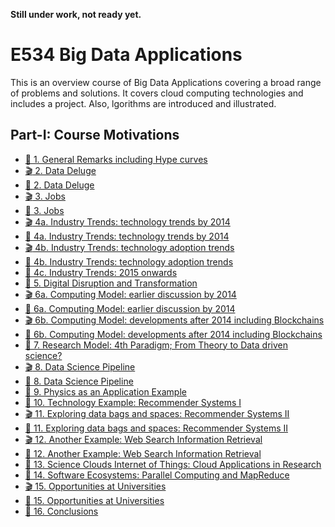 
**Still under work, not ready yet.**
# E534 Big Data Applications

This is an overview course of Big Data Applications covering a broad range of problems and solutions. It covers cloud computing technologies and includes a project. Also, lgorithms are introduced and illustrated.

## Part-I: Course Motivations

* [:scroll: 1. General Remarks including Hype curves](https://drive.google.com/open?id=0B1YZSKYkpykjeEdNcXBySU40dGc)
* [:clapper: 2. Data Deluge](https://drive.google.com/open?id=0B1YZSKYkpykjYkNlVWQzeE8yRTg)
* [:scroll: 2. Data Deluge](https://drive.google.com/open?id=0B1YZSKYkpykjTkVXLXhXbTlVVjQ)
* [:clapper: 3. Jobs](https://drive.google.com/open?id=0B1YZSKYkpykjamlVTTBGajA4bU0)
* [:scroll: 3. Jobs](https://drive.google.com/open?id=0B1YZSKYkpykjdVZGYVVzNzZtNnM)
* [:clapper: 4a. Industry Trends: technology trends by 2014](https://drive.google.com/open?id=0B1YZSKYkpykjSEplaTdlQTBVWVE)
* [:scroll: 4a. Industry Trends: technology trends by 2014](https://drive.google.com/open?id=0B1YZSKYkpykjbkN5OFBYOERWQ3c)
* [:clapper: 4b. Industry Trends: technology adoption trends](https://drive.google.com/open?id=0B1YZSKYkpykjbVlUb1FvbnE5LXc)
* [:scroll: 4b. Industry Trends: technology adoption trends](https://drive.google.com/open?id=0B1YZSKYkpykjXzg5dXI3eHVHd1U)
* [:scroll: 4c. Industry Trends: 2015 onwards](https://drive.google.com/open?id=0B1YZSKYkpykja3RMTmtVVWlQVmc)
* [:scroll: 5. Digital Disruption and Transformation ](https://drive.google.com/open?id=0B1YZSKYkpykjNE9SYmtJeElhN1U)
* [:clapper: 6a. Computing Model: earlier discussion by 2014](https://drive.google.com/open?id=0B1YZSKYkpykjQS1sNEpOdlh5ZG8)
* [:scroll: 6a. Computing Model: earlier discussion by 2014](https://drive.google.com/open?id=0B1YZSKYkpykjQzdRSE1UUG5kaGM)
* [:clapper: 6b. Computing Model: developments after 2014 including Blockchains](https://drive.google.com/open?id=0B1YZSKYkpykjQzFQSTBpXzJBa28)
* [:scroll: 6b. Computing Model: developments after 2014 including Blockchains](https://drive.google.com/open?id=0B1YZSKYkpykjcTE2a2ExdUt2UzQ)
* [:scroll: 7. Research Model: 4th Paradigm; From Theory to Data driven science?](https://drive.google.com/open?id=0B1YZSKYkpykjWXNtTnYxVGR2ZUE)
* [:clapper: 8. Data Science Pipeline](https://drive.google.com/open?id=0B1YZSKYkpykjbWxXMVBETms0WEU)
* [:scroll: 8. Data Science Pipeline](https://drive.google.com/open?id=0B1YZSKYkpykjUVplV1kwVFpkRlE)
* [:scroll: 9. Physics as an Application Example](https://drive.google.com/open?id=0B1YZSKYkpykjSDFmdnVhTWxUVVk)
* [:scroll: 10. Technology Example: Recommender Systems I](https://drive.google.com/open?id=0B1YZSKYkpykjd09FN3ZnWEFsQlk)
* [:clapper: 11. Exploring data bags and spaces: Recommender Systems II](https://drive.google.com/open?id=0B1YZSKYkpykjOXIxTS00NXRJdms)
* [:scroll: 11. Exploring data bags and spaces: Recommender Systems II](https://drive.google.com/open?id=0B1YZSKYkpykjd0d4OWdqRThKaEk)
* [:clapper: 12. Another Example: Web Search Information Retrieval](https://drive.google.com/open?id=0B1YZSKYkpykjamJLNTZvYndyN2M)
* [:scroll: 12. Another Example: Web Search Information Retrieval](https://drive.google.com/open?id=0B1YZSKYkpykjM0ZIeWgwMkhkcmM)
* [:scroll: 13. Science Clouds
Internet of Things: Cloud Applications in Research](https://drive.google.com/open?id=0B1YZSKYkpykjODk2V19LX1Bxc2c)
* [:scroll: 14. Software Ecosystems: Parallel Computing and MapReduce](https://drive.google.com/open?id=0B1YZSKYkpykjNTZhcllDMmJ4NGM)
* [:clapper: 15. Opportunities at Universities](https://drive.google.com/open?id=0B1YZSKYkpykjT3lCcFlkT0NSRUk)
* [:scroll: 15. Opportunities at Universities](https://drive.google.com/open?id=0B1YZSKYkpykjZ1RrZEtaSjNiS0U)
* [:scroll: 16. Conclusions](https://drive.google.com/open?id=0B1YZSKYkpykjWC02RzVtRVZaZjQ)
